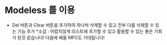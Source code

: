 # Modeless 를 이용  
* Del 버튼과 Clear 버튼을 추가하여 하나씩 삭제할 수 있고 전부 다를 삭제할 수 있는 기능 추가
*소감 : 어렵지않게 리스트에 추가할 수 있고 활용할 수 있는 좋은 기회가 된것 같습니다! 다음에 배울 MFC도 기대됩니다!
